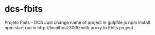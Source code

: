 # dcs-fbits
Projeto Fbits - DCS
Just change name of project in gulpfile.js
npm install
npm start
run in http://localhost:3000 with proxy to Fbits project
